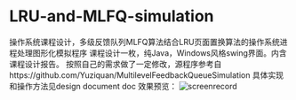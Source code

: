 # LRU-and-MLFQ-simulation
操作系统课程设计，多级反馈队列MLFQ算法结合LRU页面置换算法的操作系统进程处理图形化模拟程序
课程设计一枚，纯Java，Windows风格swing界面。内含课程设计报告。
按照自己的需求做了一定修改，源程序参考自https://github.com/Yuziquan/MultilevelFeedbackQueueSimulation
具体实现和操作方法见design document doc
效果预览：
  ![screenrecord](https://github.com/BlueCitizens/LRU-and-MLFQ-simulation/blob/master/screenrecord.gif)
